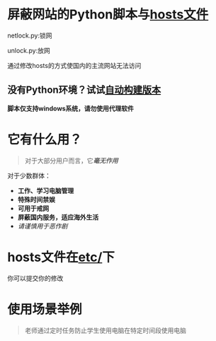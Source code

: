# 屏蔽网站的Python脚本与[hosts文件](https://github.com/Chenghow/net-forbidden/blob/master/etc/hosts)
netlock.py:锁网

unlock.py:放网

通过修改hosts的方式使国内的主流网站无法访问
## 没有Python环境？试试[自动构建版本](https://github.com/Chenghow/net-forbidden/actions)
**脚本仅支持windows系统，请勿使用代理软件**
# 它有什么用？
> 对于大部分用户而言，它***毫无作用***

对于少数群体：
- **工作、学习电脑管理**
- **特殊时间禁娱**
- **可用于戒网** 
- **屏蔽国内服务，适应海外生活**
- *请谨慎用于恶作剧*
# hosts文件在[etc/](https://github.com/Chenghow/net-forbidden/blob/master/etc/hosts)下
你可以提交你的修改

# 使用场景举例
> 老师通过定时任务防止学生使用电脑在特定时间段使用电脑